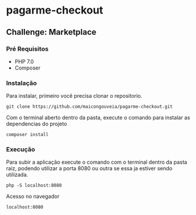 # pagarme-checkout
## Challenge: Marketplace

### Pré Requisitos
- PHP 7.0
- Composer

### Instalação
Para instalar, primeiro você precisa clonar o repositorio.

```
git clone https://github.com/maicongouveia/pagarme-checkout.git
````
Com o terminal aberto dentro da pasta, execute o comando para instalar as dependencias do projeto
```
composer install
````
### Execução

Para subir a aplicação execute o comando com o terminal dentro da pasta raiz, podendo utilizar a porta 8080 ou outra se essa ja estiver sendo utilizada.
```
php -S localhost:8080
````

Acesso no navegador
```
localhost:8080
```

